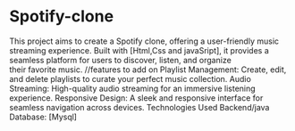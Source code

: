 # Spotify-clone
This project aims to create a Spotify clone, offering a user-friendly music streaming experience. Built with [Html,Css and javaSript], it provides a seamless platform for users to discover, listen, and organize their favorite music.
//features to add on
Playlist Management: Create, edit, and delete playlists to curate your perfect music collection.
Audio Streaming: High-quality audio streaming for an immersive listening experience.
Responsive Design: A sleek and responsive interface for seamless navigation across devices.
Technologies Used
Backend/java
Database: [Mysql]
